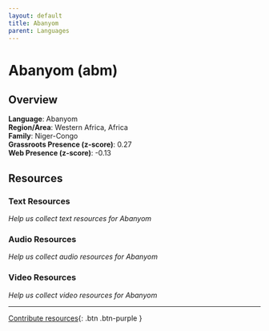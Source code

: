 ```yaml
---
layout: default
title: Abanyom
parent: Languages
---
```


# Abanyom (abm)

## Overview

**Language**: Abanyom  
**Region/Area**: Western Africa, Africa  
**Family**: Niger-Congo  
**Grassroots Presence (z-score)**: 0.27  
**Web Presence (z-score)**: -0.13  

## Resources

### Text Resources
*Help us collect text resources for Abanyom*

### Audio Resources
*Help us collect audio resources for Abanyom*

### Video Resources
*Help us collect video resources for Abanyom*

---

[Contribute resources](https://forms.office.com/e/1SfLJx3u1r){: .btn .btn-purple }
